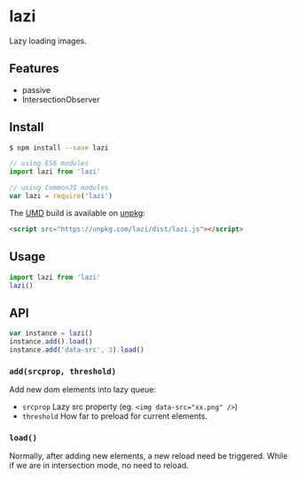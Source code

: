 # lazi
Lazy loading images.

## Features
* passive
* IntersectionObserver

## Install
```sh
$ npm install --save lazi
```

```javascript
// using ES6 modules
import lazi from 'lazi'
```

```javascript
// using CommonJS modules
var lazi = require('lazi')
```

The [UMD](https://github.com/umdjs/umd) build is available on [unpkg](https://unpkg.com):
```html
<script src="https://unpkg.com/lazi/dist/lazi.js"></script>
```

## Usage
```js
import lazi from 'lazi'
lazi()
```

## API
```js
var instance = lazi()
instance.add().load()
instance.add('data-src', 3).load()
```

### `add(srcprop, threshold)`
Add new dom elements into lazy queue:
* `srcprop` Lazy src property (eg. `<img data-src="xx.png" />`)
* `threshold` How far to preload for current elements.

### `load()`
Normally, after adding new elements, a new reload need be triggered.
While if we are in intersection mode, no need to reload.
